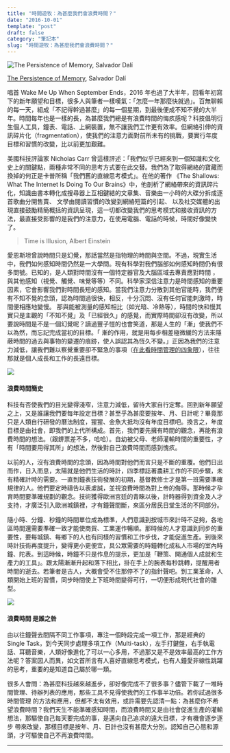 ```yaml
---
title: "時間遊牧：為甚麼我們會浪費時間？"
date: "2016-10-01"
template: "post"
draft: false
category: "筆記本"
slug: "時間遊牧：為甚麼我們會浪費時間？"
---
```


![The Persistence of Memory, Salvador Dalí](images/f6287-1dk99wq6ninhklssjsepn7w.jpeg)

[The Persistence of Memory](https://en.wikipedia.org/wiki/The_Persistence_of_Memory), Salvador Dalí

唱首 Wake Me Up When September Ends，2016 年也過了大半年，回看年初寫下的新年願望和目標，很多人與筆者一樣嘆氣：「怎麼一年那麼快就過」。百無聊賴的每一天，組成「不記得幹過甚麼」的每一個星期，到最後便成不知不覺的大半年。時間每年也是一樣的長，為甚麼我們總是有浪費時間的悔疚感呢？科技倡明衍生個人工具，鐘表、電話、上網裝置，無不讓我們工作更有效率。但網絡引伸的資訊碎片化（fragmentation），使我們的注意力面對前所未有的挑戰，要實行年度目標和習慣的改變，比以前更加艱難。

美國科技評論家 Nicholas Carr 曾這樣評述：「我們似乎已經來到一個知識和文化史上的關鍵點，兩種非常不同的思考方式要在此交替。我們為了取得網絡的寶藏而換掉的何正是卡普所稱「我們舊的直線思考模式」。在他的著作 《The Shallows: What The Internet Is Doing To Our Brains》中，他剖析了網絡帶來的資訊碎片化，知識由書本轉化成搜尋器上互相鍵結的文章集、音樂由一小時的大碟分拆成逐首歌曲分開售賣、 文學由閱讀習慣的改變到網絡短篇的引起、 以及社交媒體的出現直接鼓勵精簡概括的資訊呈現，這一切都改變我們的思考模式和接收資訊的方法，最直接受影響的是我們的注意力，在使用電腦、電話的時候，時間好像變快了。

> Time is Illusion, Albert Einstein

愛恩斯坦曾說時間只是幻覺，那話當然是指物理的時間與空間。不過，現實生活中，我們如何感知時間仍然是一大學問。現有科學對我們腦部如何感知時間仍有很多問號。已知的，是人類對時間沒有一個特定器官及大腦區域去專責應對時間 ，與其他感知（視覺、觸覺、味覺等等）不同。科學家深信注意力是時間感知的重要因素，它會影響我們對時間長短的感知。當我們注意力分散到其他官能時，我們便有不知不覺的念頭，認為時間過很快，相反，十分沉悶、沒有任何官能刺激時，時間便相應地變慢。 那與能被測量的感知相比（如光暗、冷熱等），時間的快和慢其實只是主觀的「不知不覺」及「已經很久」的感覺，而實際時間卻沒有改變，所以要說時間是不是一個幻覺呢？讀過豐子愷的也會笑道，那是人生的「漸」使我們不以為然，而忘記完成當初的目標。「 漸的作用，就是用每步相差極微緩的方法來隱蔽時間的過去與事物的變遷的痕跡，使人誤認其為恆久不變。」正因為我們的注意力減低，讓我們難以察覺重要卻不緊急的事項（[在此看時間管理的四象限](https://czarto.com/2012/04/24/four-quadrants-of-time/)），往往那就是個人成長和工作的長遠目標。

![](images/7ca2b-0uuufqk8uyhcpncyi.jpeg)

#### 浪費時間簡史

科技有否使我們的目光變得淺窄，注意力減低，留待大家自行定奪。回到新年願望之上，又是誰讓我們要每年設定目標？甚至乎為甚麼要按年、月、日計呢？畢竟那只是人類自行研發的曆法制度，猩猩、金魚大抵均沒有年度目標吧。換言之，年度目標是由社會，即我們的上代所構成。首先，我們要先擁有時間的觀念，再能有浪費時間的想法。（跟鎅票差不多，哈哈）。自幼被父母、老師灌輸時間的重要性，才有「時間要用得其所」的想法，然後對自己浪費時間而感到愧疚。

以前的人，沒有浪費時間的念頭，因為時間對他們而言只是不斷的重覆。他們日出而作，日入而息，太陽就是他們生活的時計，四季標誌著農耕工作的不同步驟，未有精確計時的需要。一直到鐘表技術發展的初期，基督教修士才是第一班需要準確規律的人。他們要定時禱告以表䖍誠，並視浪費時間為對上帝的侮辱。那時候才孕育時間要準確規劃的觀念。技術獲得歐洲宮廷的青睞以後，計時器得到資金及人才支持，才廣泛引入歐洲城鎮裡，才有鐘聲間斷，來區分居民日堂生活的不同部分。

隨小時、分鐘、秒鐘的時間單位成為標準，人們意識到按城市來計時不足夠，各地區時間還需要準確一致才能使商貿、工業運作暢順。那時候的人才意識到同步的重要性，要每城鎮、每鄉下的人也有同樣的習慣和工作步伐，才能促進生產。到後來時計技術再度提升，變得更小更便宜，具公眾需要的時鐘轉化成私人市場的室內時鐘、陀表。到這時候，時鐘不只是作息的提示，更加是「鞭策、開通個人成就和生產力的工具」。跟太陽漸漸升起和落下相比，掛在手上的腕表每秒跳轉，提醒用者時間的逝去。若筆者是古人，大概會受不住那停不了的指針聲吧。到工業革命，人類開始上班的習慣，同步時間使上下班時間變得可行，一切便形成現代社會的雛型。

![](images/5f63a-0eztq2e9iapg0a_as.jpg)

#### 浪費時間 是誰之咎

由以往鐘聲去間隔不同工作事項，專注一個時段完成一項工作，那是經典的 Single Task，到今天同步處理多項工作（Multi-task），左手打鍵盤，右手執電話、耳聽音樂，人類好像進化了可以一心多用，不過那又是不是效率最高的工作方法呢？答案因人而異，如文首所言有人喜好直線思考模式，也有人鐘愛非線性跳躍的思考，重要的是知道自己屬於哪一類。

很多人會問：為甚麼科技越來越進步，卻好像完成不了很多事？儘管下載了一堆時間管理、待辦列表的應用，那些工具不見得使我們的工作事半功倍。若你試過很多時間管理 的方法和應用，但都不太有效用，或許需要先認清一點：為甚麼你不希望浪費時間？我們天生不能準確感知時間，而浪費時間又是由社會促進生產的灌輸想法，那驅使自己每天要完成的事，是邁向自己追求的遠大目標，才有機會逐步逐步 帶來改變，那樣目標是按年、月、日計也沒有甚麼大分別。認知自己心態和源頭，才可驅使自己不再浪費時間。

---
